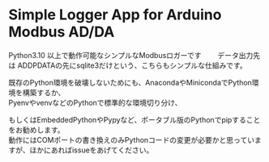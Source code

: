 # Simple Logger App for Arduino Modbus AD/DA 
Python3.10 以上で動作可能なシンプルなModbusロガーです　　
データ出力先は ADDPDATAの先にsqlite3だけという、こちらもシンプルな仕組みです。  

既存のPython環境を破壊しないためにも、AnacondaやMinicondaでPython環境を構築するか、  
PyenvやvenvなどのPythonで標準的な環境切り分け、  

もしくはEmbeddedPythonやPypyなど、ポータブル版のPythonでpipすることをお勧めします。  
動作にはCOMポートの書き換えのみPythonコードの変更が必要かと思っていますが、ほかにあればissueをあげてください。  
